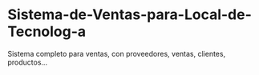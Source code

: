 # Sistema-de-Ventas-para-Local-de-Tecnolog-a
Sistema completo para ventas, con proveedores, ventas, clientes, productos...
